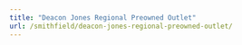 ```yaml
---
title: "Deacon Jones Regional Preowned Outlet"
url: /smithfield/deacon-jones-regional-preowned-outlet/
---
```

